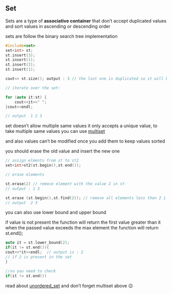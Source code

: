 

## Set

Sets are a type of **associative container** that don’t accept duplicated values and sort values in ascending or descending order

sets are follow the binary search tree implementation

```cpp
#include<set>
set<int> st;
st.insert(3);
st.insert(1);
st.insert(2);
st.insert(1);

cout<< st.size(); output : 3 // the last one is duplicated so it will be deleted 

```

```cpp
// iterate over the set: 

for (auto it:st) {
    cout<<it<<" ";
}cout<<endl; 

// output  1 2 3 
```

set doesn’t allow multiple same values it only accepts a unique value, to take multiple same values you can use [multiset](https://www.javatpoint.com/cpp-multiset)

and also values can’t be modified once you add them to keep values sorted 

you should erase the old value and insert the new one 

```cpp
// assign elments from st to st2
set<int>st2(st.begin(),st.end());
```

```cpp
// erase elements 

st.erase(2) // remove element with the value 2 in st 
// output : 1 3 

st.erase (st.begin(),st.find(2)); // remove all elements less than 2 i st 
// output  2 3 
```

you can also use lower bound and upper bound 

if value is not present the function will return the first value greater than it
when the passed value exceeds the max element the function will return st.end();

```cpp
auto it = st.lower_bound(2);
if(it != st.end()){
cout<<*it<<endl;  // output is : 2 
// if 2 is present in the set
}

//so you need to check 
if(it != st.end())
```

read about [unordered_set](https://www.geeksforgeeks.org/unordered_set-in-cpp-stl/) and don’t forget multiset above 😉